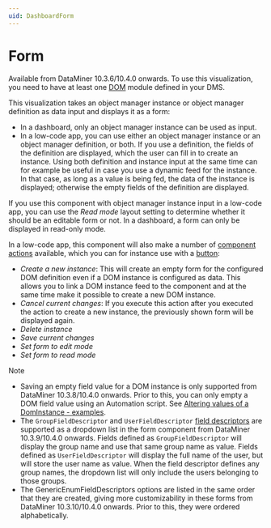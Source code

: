 ```yaml
---
uid: DashboardForm
---
```


# Form

Available from DataMiner 10.3.6/10.4.0 onwards.<!-- RN 36124 --> To use this visualization, you need to have at least one [DOM](xref:DOM) module defined in your DMS.

This visualization takes an object manager instance or object manager definition as data input and displays it as a form:

- In a dashboard, only an object manager instance can be used as input.
- In a low-code app, you can use either an object manager instance or an object manager definition, or both. If you use a definition, the fields of the definition are displayed, which the user can fill in to create an instance. Using both definition and instance input at the same time can for example be useful in case you use a dynamic feed for the instance. In that case, as long as a value is being fed, the data of the instance is displayed; otherwise the empty fields of the definition are displayed.

If you use this component with object manager instance input in a low-code app, you can use the *Read mode* layout setting to determine whether it should be an editable form or not. In a dashboard, a form can only be displayed in read-only mode.

In a low-code app, this component will also make a number of [component actions](xref:LowCodeApps_event_config) available, which you can for instance use with a [button](xref:DashboardButton):

- *Create a new instance*: This will create an empty form for the configured DOM definition even if a DOM instance is configured as data. This allows you to link a DOM instance feed to the component and at the same time make it possible to create a new DOM instance.
- *Cancel current changes*: If you execute this action after you executed the action to create a new instance, the previously shown form will be displayed again.
- *Delete instance*
- *Save current changes*
- *Set form to edit mode*
- *Set form to read mode*

> [!NOTE]
>
> - Saving an empty field value for a DOM instance is only supported from DataMiner 10.3.8/10.4.0 onwards<!-- RN 36276 -->. Prior to this, you can only empty a DOM field value using an Automation script. See [Altering values of a DomInstance - examples](xref:DOM_Altering_values_of_a_DomInstance).
> - The `GroupFieldDescriptor` and `UserFieldDescriptor` [field descriptors](xref:DOM_SectionDefinition#fielddescriptor) are supported as a dropdown list in the form component from DataMiner 10.3.9/10.4.0 onwards<!-- RN 36556 -->. Fields defined as `GroupFieldDescriptor` will display the group name and use that same group name as value. Fields defined as `UserFieldDescriptor` will display the full name of the user, but will store the user name as value. When the field descriptor defines any group names, the dropdown list will only include the users belonging to those groups.
> - The GenericEnumFieldDescriptors options are listed in the same order that they are created, giving more customizability in these forms from DataMiner 10.3.10/10.4.0 onwards<!-- RN 37007 -->. Prior to this, they were ordered alphabetically.
